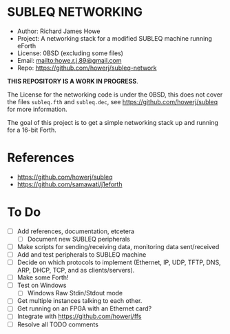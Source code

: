 # SUBLEQ NETWORKING

* Author: Richard James Howe
* Project: A networking stack for a modified SUBLEQ machine running eForth
* License: 0BSD (excluding some files)
* Email: <mailto:howe.r.j.89@gmail.com>
* Repo: <https://github.com/howerj/subleq-network>

**THIS REPOSITORY IS A WORK IN PROGRESS**.

The License for the networking code is under the 0BSD, this does not cover
the files `subleq.fth` and `subleq.dec`, see <https://github.com/howerj/subleq>
for more information.

The goal of this project is to get a simple networking stack up and running for a
16-bit Forth.

# References

* <https://github.com/howerj/subleq>
* <https://github.com/samawati/j1eforth>

# To Do

* [ ] Add references, documentation, etcetera
  * [ ] Document new SUBLEQ peripherals
* [ ] Make scripts for sending/receiving data, monitoring data sent/received
* [ ] Add and test peripherals to SUBLEQ machine
* [ ] Decide on which protocols to implement (Ethernet, IP, UDP, TFTP, DNS, ARP, DHCP,
  TCP, and as clients/servers).
* [ ] Make some Forth!
* [ ] Test on Windows
  * [ ] Windows Raw Stdin/Stdout mode
* [ ] Get multiple instances talking to each other.
* [ ] Get running on an FPGA with an Ethernet card?
* [ ] Integrate with <https://github.com/howerj/ffs>
* [ ] Resolve all TODO comments
